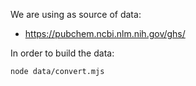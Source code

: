 We are using as source of data:

- https://pubchem.ncbi.nlm.nih.gov/ghs/

In order to build the data:

`node data/convert.mjs`
